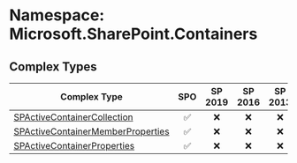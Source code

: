 # Namespace: Microsoft.SharePoint.Containers

## Complex Types

Complex Type | SPO | SP 2019 | SP 2016 | SP 2013
----------|:---:|:-------:|:-------:|:-------:
[SPActiveContainerCollection](./ComplexTypes/SPActiveContainerCollection.md) | ✅ | ❌ | ❌ | ❌
[SPActiveContainerMemberProperties](./ComplexTypes/SPActiveContainerMemberProperties.md) | ✅ | ❌ | ❌ | ❌
[SPActiveContainerProperties](./ComplexTypes/SPActiveContainerProperties.md) | ✅ | ❌ | ❌ | ❌